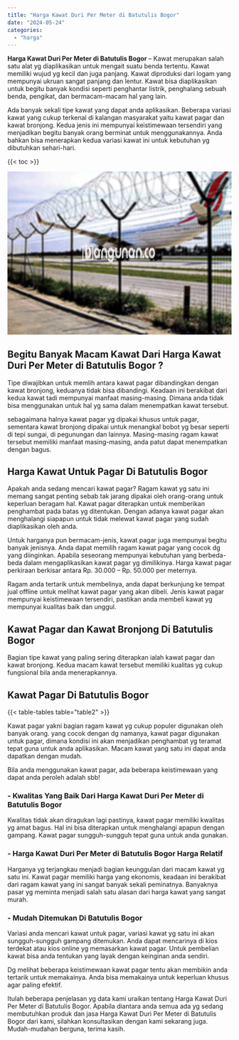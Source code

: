 ```yaml
---
title: "Harga Kawat Duri Per Meter di Batutulis Bogor"
date: "2024-05-24"
categories: 
  - "harga"
---
```


**Harga Kawat Duri Per Meter di Batutulis Bogor** – Kawat merupakan salah satu alat yg diaplikasikan untuk mengait suatu benda tertentu. Kawat memiliki wujud yg kecil dan juga panjang. Kawat diproduksi dari logam yang mempunyai ukruan sangat panjang dan lentur. Kawat bisa diaplikasikan untuk begitu banyak kondisi seperti penghantar listrik, penghalang sebuah benda, pengikat, dan bermacam-macam hal yang lain.

Ada banyak sekali tipe kawat yang dapat anda aplikasikan. Beberapa variasi kawat yang cukup terkenal di kalangan masyarakat yaitu kawat pagar dan kawat bronjong. Kedua jenis ini mempunyai keistimewaan tersendiri yang menjadikan begitu banyak orang berminat untuk menggunakannya. Anda bahkan bisa menerapkan kedua variasi kawat ini untuk kebutuhan yg dibutuhkan sehari-hari.

{{< toc >}}

![Harga Kawat Duri Per Meter di Batutulis Bogor](/images/jual-kawat-murah26.png)

## Begitu Banyak Macam Kawat Dari Harga Kawat Duri Per Meter di Batutulis Bogor ?

Tipe diwajibkan untuk memlih antara kawat pagar dibandingkan dengan kawat bronjong, keduanya tidak bisa dibandingi. Keadaan ini berakibat dari kedua kawat tadi mempunyai manfaat masing-masing. Dimana anda tidak bisa menggunakan untuk hal yg sama dalam menempatkan kawat tersebut.

sebagaimana halnya kawat pagar yg dipakai khusus untuk pagar, sementara kawat bronjong dipakai untuk menangkal bobot yg besar seperti di tepi sungai, di pegunungan dan lainnya. Masing-masing ragam kawat tersebut memiliki manfaat masing-masing, anda patut dapat menempatkan dengan bagus.

## Harga Kawat Untuk Pagar Di Batutulis Bogor

Apakah anda sedang mencari kawat pagar? Ragam kawat yg satu ini memang sangat penting sebab tak jarang dipakai oleh orang-orang untuk keperluan beragam hal. Kawat pagar diterapkan untuk memberikan penghambat pada batas yg ditentukan. Dengan adanya kawat pagar akan menghalangi siapapun untuk tidak melewat kawat pagar yang sudah diaplikasikan oleh anda.

Untuk harganya pun bermacam-jenis, kawat pagar juga mempunyai begitu banyak jenisnya. Anda dapat memilih ragam kawat pagar yang cocok dg yang diinginkan. Apabila seseorang mempunyai kebutuhan yang berbeda-beda dalam mengaplikasikan kawat pagar yg dimilikinya. Harga kawat pagar perkiraan berkisar antara Rp. 30.000 – Rp. 50.000 per meternya.

Ragam anda tertarik untuk membelinya, anda dapat berkunjung ke tempat jual offline untuk melihat kawat pagar yang akan dibeli. Jenis kawat pagar mempunyai keistimewaan tersendiri, pastikan anda membeli kawat yg mempunyai kualitas baik dan unggul.

## Kawat Pagar dan Kawat Bronjong Di Batutulis Bogor

Bagian tipe kawat yang paling sering diterapkan ialah kawat pagar dan kawat bronjong. Kedua macam kawat tersebut memiliki kualitas yg cukup fungsional bila anda menerapkannya.

## Kawat Pagar Di Batutulis Bogor

{{< table-tables table="table2" >}}

Kawat pagar yakni bagian ragam kawat yg cukup populer digunakan oleh banyak orang. yang cocok dengan dg namanya, kawat pagar digunakan untuk pagar, dimana kondisi ini akan menjadikan penghambat yg teramat tepat guna untuk anda aplikasikan. Macam kawat yang satu ini dapat anda dapatkan dengan mudah.

Bila anda menggunakan kawat pagar, ada beberapa keistimewaan yang dapat anda peroleh adalah sbb!

### \- Kwalitas Yang Baik Dari Harga Kawat Duri Per Meter di Batutulis Bogor

Kwalitas tidak akan diragukan lagi pastinya, kawat pagar memiliki kwalitas yg amat bagus. Hal ini bisa diterapkan untuk menghalangi apapun dengan gampang. Kawat pagar sungguh-sungguh tepat guna untuk anda gunakan.

### \- Harga Kawat Duri Per Meter di Batutulis Bogor Harga Relatif

Harganya yg terjangkau menjadi bagian keunggulan dari macam kawat yg satu ini. Kawat pagar memiliki harga yang ekonomis, keadaan ini berakibat dari ragam kawat yang ini sangat banyak sekali peminatnya. Banyaknya pasar yg meminta menjadi salah satu alasan dari harga kawat yang sangat murah.

### \- Mudah Ditemukan Di Batutulis Bogor

Variasi anda mencari kawat untuk pagar, variasi kawat yg satu ini akan sungguh-sungguh gampang ditemukan. Anda dapat mencarinya di kios terdekat atau kios online yg memasarkan kawat pagar. Untuk pembelian kawat bisa anda tentukan yang layak dengan keinginan anda sendiri.

Dg melihat beberapa keistimewaan kawat pagar tentu akan membikin anda tertarik untuk memakainya. Anda bisa memakainya untuk keperluan khusus agar paling efektif.

Itulah beberapa penjelasan yg data kami uraikan tentang Harga Kawat Duri Per Meter di Batutulis Bogor. Apabila diantara anda semua ada yg sedang membutuhkan produk dan jasa Harga Kawat Duri Per Meter di Batutulis Bogor dari kami, silahkan konsultasikan dengan kami sekarang juga. Mudah-mudahan berguna, terima kasih.
